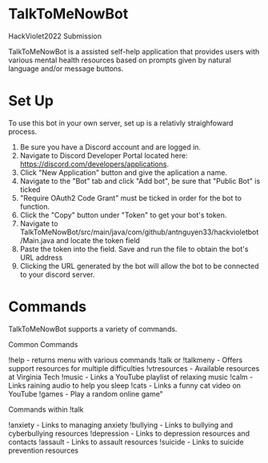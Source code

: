 # TalkToMeNowBot
HackViolet2022 Submission

TalkToMeNowBot is a assisted self-help application that provides users with various mental health resources based on prompts given by natural language and/or message buttons.

# Set Up
To use this bot in your own server, set up is a relativly straighfoward process.
1. Be sure you have a Discord account and are logged in.
2. Navigate to Discord Developer Portal located here: https://discord.com/developers/applications. 
3. Click "New Application" button and give the aplication a name.
4. Navigate to the "Bot" tab and click "Add bot", be sure that "Public Bot" is ticked
5. "Require OAuth2 Code Grant" must be ticked in order for the bot to function.
6. Click the "Copy" button under "Token" to get your bot's token.
7. Navigate to TalkToMeNowBot/src/main/java/com/github/antnguyen33/hackvioletbot/Main.java and locate the token field
8. Paste the token into the field. Save and run the file to obtain the bot's URL address 
9. Clicking the URL generated by the bot will allow the bot to be connected to your discord server.

# Commands

TalkToMeNowBot supports a variety of commands.

Common Commands

!help - returns menu with various commands 
!talk or !talkmeny - Offers support resources for multiple difficulties
!vtresources - Available resources at Virginia Tech
!music - Links a YouTube playlist of relaxing music
!calm - Links raining audio to help you sleep
!cats - Links a funny cat video on YouTube
!games - Play a random online game"

Commands within !talk

!anxiety - Links to managing anxiety
!bullying - Links to bullying and cyberbullying resources
!depression - Links to depression resources and contacts
!assault - Links to assault resources
!suicide - Links to suicide prevention resources
